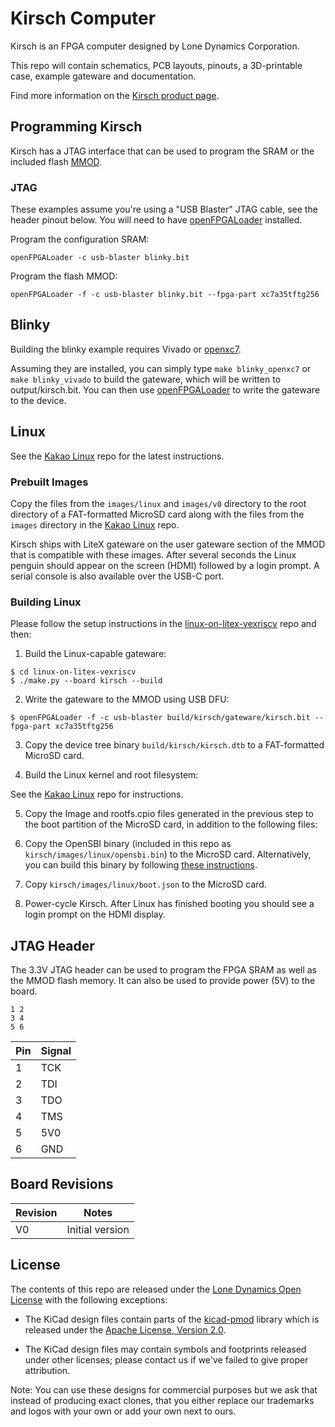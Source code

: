 # Kirsch Computer

Kirsch is an FPGA computer designed by Lone Dynamics Corporation.

This repo will contain schematics, PCB layouts, pinouts, a 3D-printable case, example gateware and documentation.

Find more information on the [Kirsch product page](https://machdyne.com/product/kirsch-computer/).

## Programming Kirsch

Kirsch has a JTAG interface that can be used to program the SRAM or the included flash [MMOD](https://machdyne.com/product/mmod).

### JTAG

These examples assume you're using a "USB Blaster" JTAG cable, see the header pinout below. You will need to have [openFPGALoader](https://github.com/trabucayre/openFPGALoader) installed.

Program the configuration SRAM:

```
openFPGALoader -c usb-blaster blinky.bit
```

Program the flash MMOD:

```
openFPGALoader -f -c usb-blaster blinky.bit --fpga-part xc7a35tftg256
```

## Blinky 

Building the blinky example requires Vivado or [openxc7](https://github.com/openxc7).

Assuming they are installed, you can simply type `make blinky_openxc7` or `make blinky_vivado` to build the gateware, which will be written to output/kirsch.bit. You can then use [openFPGALoader](https://github.com/trabucayre/openFPGALoader) to write the gateware to the device.

## Linux

See the [Kakao Linux](https://github.com/machdyne/kakao) repo for the latest instructions.

### Prebuilt Images

Copy the files from the `images/linux` and `images/v0` directory to the root directory of a FAT-formatted MicroSD card along with the files from the `images` directory in the [Kakao Linux](https://github.com/machdyne/kakao) repo.

Kirsch ships with LiteX gateware on the user gateware section of the MMOD that is compatible with these images. After several seconds the Linux penguin should appear on the screen (HDMI) followed by a login prompt. A serial console is also available over the USB-C port.

### Building Linux

Please follow the setup instructions in the [linux-on-litex-vexriscv](https://github.com/litex-hub/linux-on-litex-vexriscv) repo and then:

1. Build the Linux-capable gateware:

```
$ cd linux-on-litex-vexriscv
$ ./make.py --board kirsch --build
```

2. Write the gateware to the MMOD using USB DFU:

```
$ openFPGALoader -f -c usb-blaster build/kirsch/gateware/kirsch.bit --fpga-part xc7a35tftg256 
```
3. Copy the device tree binary `build/kirsch/kirsch.dtb` to a FAT-formatted MicroSD card.

4. Build the Linux kernel and root filesystem:

See the [Kakao Linux](https://github.com/machdyne/kakao?tab=readme-ov-file#optional-building-kakao-linux) repo for instructions.

5. Copy the Image and rootfs.cpio files generated in the previous step to the boot partition of the MicroSD card, in addition to the following files:

6. Copy the OpenSBI binary (included in this repo as `kirsch/images/linux/opensbi.bin`) to the MicroSD card. Alternatively, you can build this binary by following [these instructions](https://github.com/litex-hub/linux-on-litex-vexriscv#-generating-the-opensbi-binary-optional).

7. Copy `kirsch/images/linux/boot.json` to the MicroSD card.

8. Power-cycle Kirsch. After Linux has finished booting you should see a login prompt on the HDMI display.

## JTAG Header

The 3.3V JTAG header can be used to program the FPGA SRAM as well as the MMOD flash memory. It can also be used to provide power (5V) to the board.

```
1 2
3 4
5 6
```

| Pin | Signal |
| --- | ------ |
| 1 | TCK |
| 2 | TDI |
| 3 | TDO |
| 4 | TMS |
| 5 | 5V0 |
| 6 | GND |

## Board Revisions

| Revision | Notes |
| -------- | ----- |
| V0 | Initial version |

## License

The contents of this repo are released under the [Lone Dynamics Open License](LICENSE.md) with the following exceptions:

- The KiCad design files contain parts of the [kicad-pmod](https://github.com/mithro/kicad-pmod) library which is released under the [Apache License, Version 2.0](https://www.apache.org/licenses/LICENSE-2.0.html).

- The KiCad design files may contain symbols and footprints released under other licenses; please contact us if we've failed to give proper attribution.

Note: You can use these designs for commercial purposes but we ask that instead of producing exact clones, that you either replace our trademarks and logos with your own or add your own next to ours.
